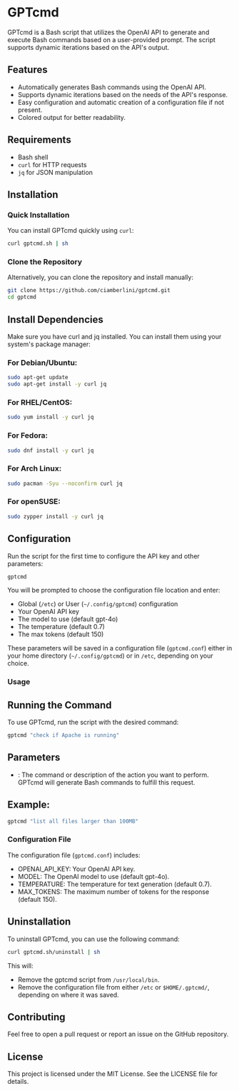# GPTcmd

GPTcmd is a Bash script that utilizes the OpenAI API to generate and execute Bash commands based on a user-provided prompt. The script supports dynamic iterations based on the API's output.

## Features

- Automatically generates Bash commands using the OpenAI API.
- Supports dynamic iterations based on the needs of the API's response.
- Easy configuration and automatic creation of a configuration file if not present.
- Colored output for better readability.

## Requirements

- Bash shell
- `curl` for HTTP requests
- `jq` for JSON manipulation

## Installation

### Quick Installation

You can install GPTcmd quickly using `curl`:

```bash
curl gptcmd.sh | sh
```
### Clone the Repository
Alternatively, you can clone the repository and install manually:

```bash
git clone https://github.com/ciamberlini/gptcmd.git
cd gptcmd
```
## Install Dependencies
Make sure you have curl and jq installed. You can install them using your system's package manager:

### For Debian/Ubuntu:
```bash
sudo apt-get update
sudo apt-get install -y curl jq
```
### For RHEL/CentOS:
```bash
sudo yum install -y curl jq
```
### For Fedora:
```bash
sudo dnf install -y curl jq
```
### For Arch Linux:
```bash
sudo pacman -Syu --noconfirm curl jq
```
### For openSUSE:
```bash
sudo zypper install -y curl jq
```
## Configuration
Run the script for the first time to configure the API key and other parameters:

```bash
gptcmd
```
You will be prompted to choose the configuration file location and enter:

- Global (`/etc`) or User (`~/.config/gptcmd`) configuration
- Your OpenAI API key
- The model to use (default gpt-4o)
- The temperature (default 0.7)
- The max tokens (default 150)

These parameters will be saved in a configuration file (`gptcmd.conf`) either in your home directory (`~/.config/gptcmd`) or in `/etc`, depending on your choice.

### Usage
## Running the Command
To use GPTcmd, run the script with the desired command:

```bash
gptcmd "check if Apache is running"
```
## Parameters
- <prompt>: The command or description of the action you want to perform. GPTcmd will generate Bash commands to fulfill this request.

## Example:

```bash
gptcmd "list all files larger than 100MB"
```
### Configuration File
The configuration file (`gptcmd.conf`) includes:

- OPENAI_API_KEY: Your OpenAI API key.
- MODEL: The OpenAI model to use (default gpt-4o).
- TEMPERATURE: The temperature for text generation (default 0.7).
- MAX_TOKENS: The maximum number of tokens for the response (default 150).

## Uninstallation
To uninstall GPTcmd, you can use the following command:

```bash
curl gptcmd.sh/uninstall | sh
```
This will:

- Remove the gptcmd script from `/usr/local/bin`.
- Remove the configuration file from either `/etc` or `$HOME/.gptcmd/`, depending on where it was saved.

## Contributing
Feel free to open a pull request or report an issue on the GitHub repository.

## License
This project is licensed under the MIT License. See the LICENSE file for details.
